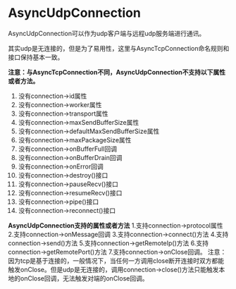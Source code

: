 # AsyncUdpConnection

AsyncUdpConnection可以作为udp客户端与远程udp服务端进行通讯。

其实udp是无连接的，但是为了易用性，这里与AsyncTcpConnection命名规则和接口保持基本一致。

**注意：与AsyncTcpConnection不同，AsyncUdpConnection不支持以下属性或者方法。**
1. 没有connection->id属性
2. 没有connection->worker属性
3. 没有connection->transport属性
4. 没有connection->maxSendBufferSize属性
5. 没有connection->defaultMaxSendBufferSize属性
6. 没有connection->maxPackageSize属性
7. 没有connection->onBufferFull回调
8. 没有connection->onBufferDrain回调
9. 没有connection->onError回调
10. 没有connection->destroy()接口
11. 没有connection->pauseRecv()接口
12. 没有connection->resumeRecv()接口
13. 没有connection->pipe()接口
14. 没有connection->reconnect()接口

**AsyncUdpConnection支持的属性或者方法**
1.支持connection->protocol属性
2.支持connection->onMessage回调
3.支持connection->connect()方法
4.支持connection->send()方法
5.支持connection->getRemoteIp()方法
6.支持connection->getRemotePort()方法
7.支持connection->onClose回调。
注意：因为tcp是基于连接的，一般情况下，当任何一方调用close断开连接时双方都能触发onClose。但是udp是无连接的，调用connection->close()方法只能触发本地的onClose回调，无法触发对端的onClose回调。

